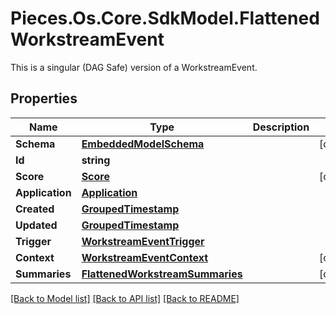 # Pieces.Os.Core.SdkModel.FlattenedWorkstreamEvent
This is a singular (DAG Safe) version of a WorkstreamEvent.

## Properties

Name | Type | Description | Notes
------------ | ------------- | ------------- | -------------
**Schema** | [**EmbeddedModelSchema**](EmbeddedModelSchema.md) |  | [optional] 
**Id** | **string** |  | 
**Score** | [**Score**](Score.md) |  | [optional] 
**Application** | [**Application**](Application.md) |  | 
**Created** | [**GroupedTimestamp**](GroupedTimestamp.md) |  | 
**Updated** | [**GroupedTimestamp**](GroupedTimestamp.md) |  | 
**Trigger** | [**WorkstreamEventTrigger**](WorkstreamEventTrigger.md) |  | 
**Context** | [**WorkstreamEventContext**](WorkstreamEventContext.md) |  | [optional] 
**Summaries** | [**FlattenedWorkstreamSummaries**](FlattenedWorkstreamSummaries.md) |  | [optional] 

[[Back to Model list]](../README.md#documentation-for-models) [[Back to API list]](../README.md#documentation-for-api-endpoints) [[Back to README]](../README.md)

